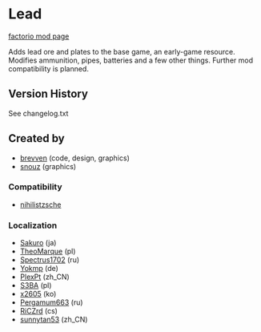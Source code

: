 # Lead

[factorio mod page](https://mods.factorio.com/mod/bzlead)

Adds lead ore and plates to the base game, an early-game resource.
Modifies ammunition, pipes, batteries and a few other things. Further mod compatibility is planned.

## Version History
See changelog.txt

## Created by

- [brevven](https://mods.factorio.com/user/brevven) (code, design, graphics)
- [snouz](https://github.com/snouz) (graphics)

### Compatibility
- [nihilistzsche](https://github.com/nihilistzsche)


### Localization
- [Sakuro](https://github.com/sakuro) (ja)
- [TheoMarque](https://github.com/TheoMarque) (pl)
- [Spectrus1702](https://github.com/Spectrus1702) (ru)
- [Yokmp](https://github.com/Yokmp) (de)
- [PlexPt](https://github.com/PlexPt) (zh\_CN)
- [S3BA](https://github.com/S3BA-pl) (pl)
- [x2605](https://github.com/x2605) (ko)
- [Pergamum663](https://github.com/Pergamum663) (ru)
- [RiCZrd](https://mods.factorio.com/user/RiCZrd) (cs)
- [sunnytan53](https://github.com/sunnytan53) (zh\_CN)
